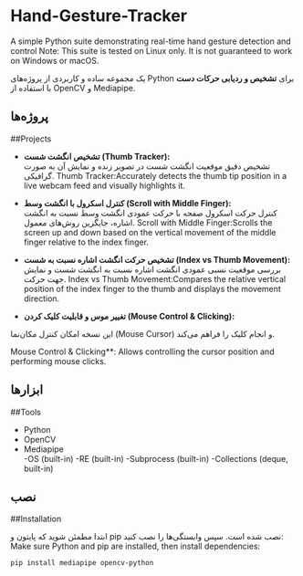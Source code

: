 # Hand-Gesture-Tracker
A simple Python suite demonstrating real-time hand gesture detection and control
Note: This suite is tested on Linux only. It is not guaranteed to work on Windows or macOS.



یک مجموعه ساده و کاربردی از پروژه‌های Python برای **تشخیص و ردیابی حرکات دست** با استفاده از OpenCV و Mediapipe.

## پروژه‌ها
##Projects

- **تشخیص انگشت شست (Thumb Tracker):**  
  تشخیص دقیق موقعیت انگشت شست در تصویر زنده و نمایش آن به صورت گرافیکی.
  Thumb Tracker:Accurately detects the thumb tip position in a live webcam feed and visually highlights it.

- **کنترل اسکرول با انگشت وسط (Scroll with Middle Finger):**  
  کنترل حرکت اسکرول صفحه با حرکت عمودی انگشت وسط نسبت به انگشت اشاره، جایگزین روش‌های معمول.
  Scroll with Middle Finger:Scrolls the screen up and down based on the vertical movement of the middle finger relative to the index finger.

- **تشخیص حرکت انگشت اشاره نسبت به شست (Index vs Thumb Movement):**  
  بررسی موقعیت نسبی عمودی انگشت اشاره نسبت به انگشت شست و نمایش جهت حرکت.
  Index vs Thumb Movement:Compares the relative vertical position of the index finger to the thumb and displays the movement direction.

- **تغییر موس و قابلیت کلیک کردن (Mouse Control & Clicking):**  

این نسخه امکان کنترل مکان‌نما (Mouse Cursor) و انجام کلیک را فراهم می‌کند.  

Mouse Control & Clicking**: Allows controlling the cursor position and performing mouse clicks.


## ابزارها
##Tools

- Python  
- OpenCV  
- Mediapipe  
-OS (built-in)
-RE (built-in)
-Subprocess (built-in)
-Collections (deque, built-in)

## نصب
##Installation

ابتدا مطمئن شوید که پایتون و pip نصب شده است. سپس وابستگی‌ها را نصب کنید:
Make sure Python and pip are installed, then install dependencies:

```bash
pip install mediapipe opencv-python

